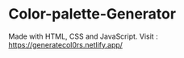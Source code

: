 # Color-palette-Generator
Made with HTML, CSS and JavaScript. 
Visit : https://generatecol0rs.netlify.app/
